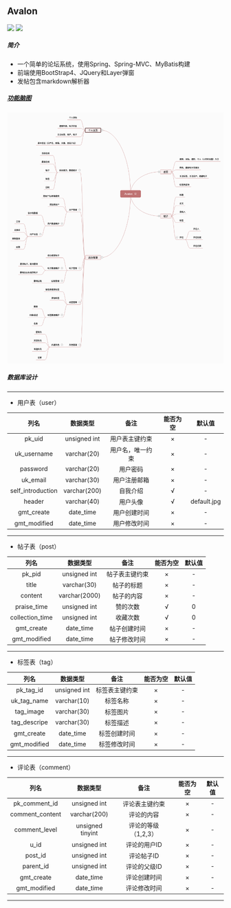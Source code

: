 Avalon
----
![](https://img.shields.io/badge/language-java-orange.svg) [![](https://img.shields.io/badge/license-MIT-000000.svg)](./LICENSE)

##### 简介
- 一个简单的论坛系统，使用Spring、Spring-MVC、MyBatis构建
- 前端使用BootStrap4、JQuery和Layer弹窗
- 发帖包含markdown解析器
##### [功能脑图](http://naotu.baidu.com/file/db9338d51939d2167a6ba5b6f1251ffa?token=0a7c11b6e3cb2951)
![](./Avalon.png)
##### 数据库设计
- - - -
- 用户表（user）

列名|数据类型|备注|能否为空|默认值
:----:|:----:|:----:|:----:|:----:
pk_uid|unsigned int|用户表主键约束|×|-
uk_username|varchar(20)|用户名，唯一约束|×|-
password|varchar(20)|用户密码|×|-
uk_email|varchar(30)|用户注册邮箱|×|-
self_introduction|varchar(200)|自我介绍|√|-
header|varchar(40)|用户头像|√|default.jpg
gmt_create|date_time|用户创建时间|×|-
gmt_modified|date_time|用户修改时间|×|-|
- - - -

- 帖子表（post）

列名|数据类型|备注|能否为空|默认值
:----:|:----:|:----:|:----:|:----:
pk_pid|unsigned int|帖子表主键约束|×|-
title|varchar(30)|帖子的标题|×|-
content|varchar(2000)|帖子的内容|×|-
praise_time|unsigned int|赞的次数|√|0
collection_time|unsigned int|收藏次数|√|0
gmt_create|date_time|帖子创建时间|×|-
gmt_modified|date_time|帖子修改时间|×|-

- - - -

- 标签表（tag）

列名|数据类型|备注|能否为空|默认值
:----:|:----:|:----:|:----:|:----:
pk_tag_id|unsigned int|标签表主键约束|×|-
uk_tag_name|varchar(10)|标签名称|×|-
tag_image|varchar(30)|标签图片|×|-
tag_descripe|varchar(30)|标签描述|×|-
gmt_create|date_time|标签创建时间|×|-
gmt_modified|date_time|标签修改时间|×|-

- - - - 

- 评论表（comment）

列名|数据类型|备注|能否为空|默认值
:----:|:----:|:----:|:----:|:----:
pk_comment_id|unsigned int|评论表主键约束|×|-
comment_content|varchar(200)|评论的内容|×|-
comment_level|unsigned tinyint|评论的等级（1,2,3）|×|-
u_id|unsigned int|评论的用户ID|×|-
post_id|unsigned int|评论帖子ID|×|-
parent_id|unsigned int|评论的父级ID|×|-
gmt_create|date_time|评论创建时间|×|-
gmt_modified|date_time|评论修改时间|×|-

- - - -